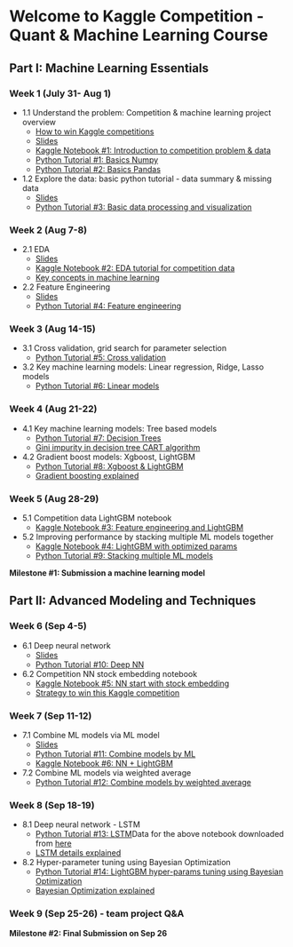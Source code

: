 # Welcome to Kaggle Competition - Quant & Machine Learning Course


## Part I: Machine Learning Essentials

### Week 1 (July 31- Aug 1)
- 1.1 Understand the problem: Competition & machine learning project overview
	- [How to win Kaggle competitions](https://docs.google.com/document/d/14KDMW_o1yflcZd4E0PSlKxzI68zdHG20Qz6X5wmkgSA/edit?usp=sharing)
	- [Slides](https://docs.google.com/presentation/d/1cYZACKaB7e2vRZAv8Oe1GcVy6U_xBeOoeptJsl3KZtI/edit?usp=sharing)
	- [Kaggle Notebook #1: Introduction to competition problem & data](https://www.kaggle.com/jiashenliu/introduction-to-financial-concepts-and-data)
	- [Python Tutorial #1: Basics Numpy](https://github.com/amenda860111/Kaggle-Competition-Quant-and-Machine-Learning-Course-/blob/main/notebooks/tutorial_1_basic_numpy.ipynb)
	- [Python Tutorial #2: Basics Pandas](https://github.com/amenda860111/Kaggle-Competition-Quant-and-Machine-Learning-Course-/blob/main/notebooks/tutorial_2_basic_pandas.ipynb)
- 1.2 Explore the data: basic python tutorial - data summary & missing data
	- [Slides](https://docs.google.com/presentation/d/1Dwzv1t2ZEr7j9I6jOQPxMv0hqFkb91VhaRGmIkUAb-Q/edit?usp=sharing)
	- [Python Tutorial #3: Basic data processing and visualization](https://github.com/amenda860111/Kaggle-Competition-Quant-and-Machine-Learning-Course-/blob/main/notebooks/tutorial_3_data_preprocessing_visualization.ipynb)
### Week 2 (Aug 7-8)
- 2.1 EDA
	- [Slides](https://docs.google.com/presentation/d/13gwvLolY0Ug_WKROeVYpHpblWhNhvmj3DskSxsu3Ta0/edit?usp=sharing)
	- [Kaggle Notebook #2: EDA tutorial for competition data](https://www.kaggle.com/gunesevitan/optiver-realized-volatility-prediction-eda)
	- [Key concepts in machine learning](https://towardsdatascience.com/machine-learning-basics-part-1-a36d38c7916)
- 2.2 Feature Engineering
	- [Slides](https://docs.google.com/presentation/d/1R8DDZf6qIG2eKTtfGcW6kph-fpTm6m3NyQkYVNk77rg/edit?usp=sharing)
	- [Python Tutorial #4: Feature engineering](https://github.com/amenda860111/Kaggle-Competition-Quant-and-Machine-Learning-Course-/blob/main/notebooks/tutorial_4_feature_engineering.ipynb)


### Week 3 (Aug 14-15)
- 3.1 Cross validation, grid search for parameter selection
	- [Python Tutorial #5: Cross validation](https://github.com/amenda860111/Kaggle-Competition-Quant-and-Machine-Learning-Course-/blob/main/notebooks/tutorial_5_cross_validation.ipynb) 
- 3.2 Key machine learning models: Linear regression, Ridge, Lasso models
	- [Python Tutorial #6: Linear models](https://github.com/amenda860111/Kaggle-Competition-Quant-and-Machine-Learning-Course-/blob/main/notebooks/tutorial_6_linear%20models.ipynb)

### Week 4 (Aug 21-22)
- 4.1 Key machine learning models: Tree based models
	- [Python Tutorial #7: Decision Trees](https://github.com/amenda860111/Kaggle-Competition-Quant-and-Machine-Learning-Course-/blob/main/notebooks/tutorial_7_decision_tree.ipynb)
	- [Gini impurity in decision tree CART algorithm](https://victorzhou.com/blog/gini-impurity/)
- 4.2 Gradient boost models: Xgboost, LightGBM
	- [Python Tutorial #8: Xgboost & LightGBM](https://github.com/amenda860111/Kaggle-Competition-Quant-and-Machine-Learning-Course-/blob/main/notebooks/tutorial_8_xgboost_LightGBM.ipynb)
	- [Gradient boosting explained](https://machinelearningmastery.com/gentle-introduction-gradient-boosting-algorithm-machine-learning/)

### Week 5 (Aug 28-29)
- 5.1 Competition data LightGBM notebook
	- [Kaggle Notebook #3: Feature engineering and LightGBM](https://www.kaggle.com/tommy1028/lightgbm-starter-with-feature-engineering-idea)
- 5.2 Improving performance by stacking multiple ML models together
	- [Kaggle Notebook #4: LightGBM with optimized params](https://www.kaggle.com/felipefonte99/optiver-lgb-with-optimized-params)
	- [Python Tutorial #9: Stacking multiple ML models](https://github.com/amenda860111/Kaggle-Competition-Quant-and-Machine-Learning-Course-/blob/main/notebooks/tutorial_9_stacking_models.ipynb)

**Milestone #1: Submission a machine learning model**


## Part II: Advanced Modeling and Techniques

### Week 6 (Sep 4-5)
- 6.1 Deep neural network
	- [Slides](https://docs.google.com/presentation/d/1XcIfz7TBiMcuJSdHLzdzekB-GxCbHLu9V01tM3H9PFU/edit#slide=id.p)
	- [Python Tutorial #10: Deep NN](https://github.com/amenda860111/Kaggle-Competition-Quant-and-Machine-Learning-Course-/blob/main/notebooks/tutorial_10_deep_NN.ipynb)
- 6.2 Competition NN stock embedding notebook
	- [Kaggle Notebook #5: NN start with stock embedding](https://www.kaggle.com/lucasmorin/tf-keras-nn-with-stock-embedding)
	- [Strategy to win this Kaggle competition](https://docs.google.com/presentation/d/10Bv9fKUyFlGtV0pw07VUZPJElguDjxDIvVObzXDzaRA/edit#slide=id.gec9923c869_0_0)
### Week 7 (Sep 11-12)
- 7.1 Combine ML models via ML model
	- [Slides](https://docs.google.com/presentation/d/1DBp7sNM__CKd38C6QdATjQhdj9lK5DD6UkZqx2FZ7gI/edit#slide=id.gebaeaeb46d_0_39)
	- [Python Tutorial #11: Combine models by ML](https://github.com/amenda860111/Kaggle-Competition-Quant-and-Machine-Learning-Course-/blob/main/notebooks/tutorial_11_combine_models_by%20ML.ipynb)
	- [Kaggle Notebook #6: NN + LightGBM](https://www.kaggle.com/mayangrui/lgbm-ffnn)
- 7.2 Combine ML models via weighted average
	- [Python Tutorial #12: Combine models by weighted average](https://github.com/amenda860111/Kaggle-Competition-Quant-and-Machine-Learning-Course-/blob/main/notebooks/tutorial_12_combine_models_by_weighted_average.ipynb)
### Week 8 (Sep 18-19)
- 8.1 Deep neural network - LSTM
	- [Python Tutorial #13: LSTM](https://github.com/amenda860111/Kaggle-Competition-Quant-and-Machine-Learning-Course-/blob/main/notebooks/tutorial_13_LSTM.ipynb)Data for the above notebook downloaded from [here](https://www.kaggle.com/c/santander-customer-transaction-prediction/data)
	- [LSTM details explained](https://colah.github.io/posts/2015-08-Understanding-LSTMs/)
- 8.2 Hyper-parameter tuning using Bayesian Optimization
	- [Python Tutorial #14: LightGBM hyper-params tuning using Bayesian Optimization](https://github.com/amenda860111/Kaggle-Competition-Quant-and-Machine-Learning-Course-/blob/main/notebooks/tutorial_14_tuning%20hyper%20params%20Bayesian%20Optimization.ipynb)
	- [Bayesian Optimization explained](https://towardsdatascience.com/an-introductory-example-of-bayesian-optimization-in-python-with-hyperopt-aae40fff4ff0)
### Week 9 (Sep 25-26) - team project Q&A

**Milestone #2: Final Submission on Sep 26**
